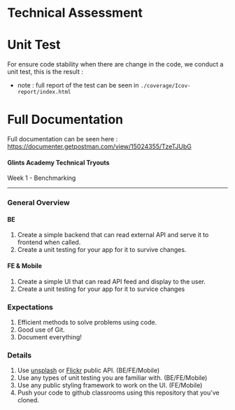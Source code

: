 # Technical Assessment

# Unit Test
For ensure code stability when there are change in the code, we conduct a unit test,
this is the result :

* note : full report of the test can be seen in  `./coverage/Icov-report/index.html`
# Full Documentation
Full documentation can be seen here : https://documenter.getpostman.com/view/15024355/TzeTJUbG
#### Glints Academy Technical Tryouts
Week 1 - Benchmarking

-----
  
### General Overview
#### BE
1. Create a simple backend that can read external API and serve it to frontend when called.
2. Create a unit testing for your app for it to survive changes.

#### FE & Mobile
1. Create a simple UI that can read API feed and display to the user.
2. Create a unit testing for your app for it to survice changes

### Expectations
1. Efficient methods to solve problems using code.
2. Good use of Git.
3. Document everything!

### Details
1. Use [unsplash](https://unsplash.com/developers) or [Flickr](https://www.flickr.com/services/feeds/) public API. (BE/FE/Mobile)
2. Use any types of unit testing you are familiar with. (BE/FE/Mobile)
3. Use any public styling framework to work on the UI. (FE/Mobile)
4. Push your code to github classrooms using this repository that you've cloned.